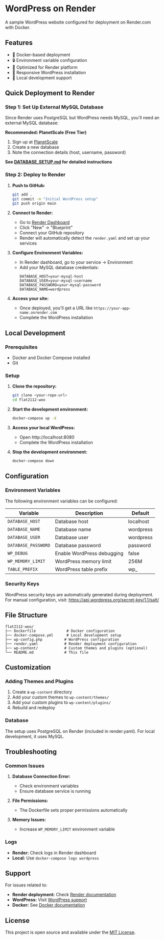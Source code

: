 # WordPress on Render

A sample WordPress website configured for deployment on Render.com with Docker.

## Features

- 🐳 Docker-based deployment
- 🔒 Environment variable configuration
- 🚀 Optimized for Render platform
- 📱 Responsive WordPress installation
- 🔧 Local development support

## Quick Deployment to Render

### Step 1: Set Up External MySQL Database
Since Render uses PostgreSQL but WordPress needs MySQL, you'll need an external MySQL database:

**Recommended: PlanetScale (Free Tier)**
1. Sign up at [PlanetScale](https://planetscale.com/)
2. Create a new database
3. Note the connection details (host, username, password)

**See [DATABASE_SETUP.md](DATABASE_SETUP.md) for detailed instructions**

### Step 2: Deploy to Render
1. **Push to GitHub:**
   ```bash
   git add .
   git commit -m "Initial WordPress setup"
   git push origin main
   ```

2. **Connect to Render:**
   - Go to [Render Dashboard](https://dashboard.render.com/)
   - Click "New" → "Blueprint"
   - Connect your GitHub repository
   - Render will automatically detect the `render.yaml` and set up your services

3. **Configure Environment Variables:**
   - In Render dashboard, go to your service → Environment
   - Add your MySQL database credentials:
     ```
     DATABASE_HOST=your-mysql-host
     DATABASE_USER=your-mysql-username
     DATABASE_PASSWORD=your-mysql-password
     DATABASE_NAME=wordpress
     ```

4. **Access your site:**
   - Once deployed, you'll get a URL like `https://your-app-name.onrender.com`
   - Complete the WordPress installation

## Local Development

### Prerequisites
- Docker and Docker Compose installed
- Git

### Setup

1. **Clone the repository:**
   ```bash
   git clone <your-repo-url>
   cd flat2112-woo
   ```

2. **Start the development environment:**
   ```bash
   docker-compose up -d
   ```

3. **Access your local WordPress:**
   - Open http://localhost:8080
   - Complete the WordPress installation

4. **Stop the development environment:**
   ```bash
   docker-compose down
   ```

## Configuration

### Environment Variables

The following environment variables can be configured:

| Variable | Description | Default |
|----------|-------------|---------|
| `DATABASE_HOST` | Database host | localhost |
| `DATABASE_NAME` | Database name | wordpress |
| `DATABASE_USER` | Database user | wordpress |
| `DATABASE_PASSWORD` | Database password | password |
| `WP_DEBUG` | Enable WordPress debugging | false |
| `WP_MEMORY_LIMIT` | WordPress memory limit | 256M |
| `TABLE_PREFIX` | WordPress table prefix | wp_ |

### Security Keys

WordPress security keys are automatically generated during deployment. For manual configuration, visit:
https://api.wordpress.org/secret-key/1.1/salt/

## File Structure

```
flat2112-woo/
├── Dockerfile              # Docker configuration
├── docker-compose.yml      # Local development setup
├── wp-config.php          # WordPress configuration
├── render.yaml            # Render deployment configuration
├── wp-content/            # Custom themes and plugins (optional)
└── README.md              # This file
```

## Customization

### Adding Themes and Plugins

1. Create a `wp-content` directory
2. Add your custom themes to `wp-content/themes/`
3. Add your custom plugins to `wp-content/plugins/`
4. Rebuild and redeploy

### Database

The setup uses PostgreSQL on Render (included in render.yaml). For local development, it uses MySQL.

## Troubleshooting

### Common Issues

1. **Database Connection Error:**
   - Check environment variables
   - Ensure database service is running

2. **File Permissions:**
   - The Dockerfile sets proper permissions automatically

3. **Memory Issues:**
   - Increase `WP_MEMORY_LIMIT` environment variable

### Logs

- **Render:** Check logs in Render dashboard
- **Local:** Use `docker-compose logs wordpress`

## Support

For issues related to:
- **Render deployment:** Check [Render documentation](https://render.com/docs)
- **WordPress:** Visit [WordPress support](https://wordpress.org/support/)
- **Docker:** See [Docker documentation](https://docs.docker.com/)

## License

This project is open source and available under the [MIT License](LICENSE).